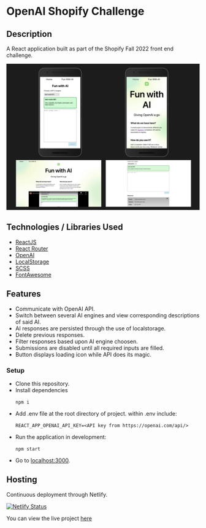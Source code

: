 # OpenAI Shopify Challenge

## Description

A React application built as part of the Shopify Fall 2022 front end challenge.

![views](/public/views.png)

<!-- <div style='display: flex; padding:20px'>
  <span style='display: flex; justify-content: center; align-items:center'>
    <img src='./public/MobileAIForm.png' alt='mobile-form' width='50%'>
  </span>
  <span style='display: flex; justify-content: center; align-items:center'>
    <img src='./public/MobileAIHome.png' alt='mobile-home' width='50%'>
  </span>
</div>
<div style='display: flex; padding-bottom: 20px;'>
  <span style='display: flex; justify-content: center; align-items:center'>
    <img src='./public/AIHomePage.png' alt='mobile-form' width='95%'>
  </span>
  <span style='display: flex; justify-content: center; align-items:center'>
    <img src='./public/AIForm.png' alt='mobile-home' width='95%'>
  </span>
</div> -->

## Technologies / Libraries Used

- [ReactJS](https://reactjs.org/)
- [React Router](https://reactrouter.com/docs/en/v6)
- [OpenAI](https://openai.com/)
- [LocalStorage](https://developer.mozilla.org/en-US/docs/Web/API/Window/localStorage)
- [SCSS](https://sass-lang.com/)
- [FontAwesome](https://fontawesome.com/)

## Features

- Communicate with OpenAI API.
- Switch between several AI engines and view corresponding descriptions of said AI.
- AI responses are persisted through the use of localstorage.
- Delete previous responses.
- Filter responses based upon AI engine choosen.
- Submissions are disabled until all required inputs are filled.
- Button displays loading icon while API does its magic.

### Setup

- Clone this repository.
- Install dependencies
  ```
  npm i
  ```
- Add .env file at the root directory of project. within .env include:
  ```
  REACT_APP_OPENAI_API_KEY=<API key from https://openai.com/api/>
  ```
- Run the application in development:
  ```
  npm start
  ```
- Go to [localhost:3000](http://localhost:3000/).

## Hosting

Continuous deployment through Netlify.

[![Netlify Status](https://api.netlify.com/api/v1/badges/bd262b41-dd09-4550-a010-9d3f35daa32f/deploy-status)](https://app.netlify.com/sites/openaishopify/deploys)

You can view the live project [here](https://openaishopify.netlify.app/)
